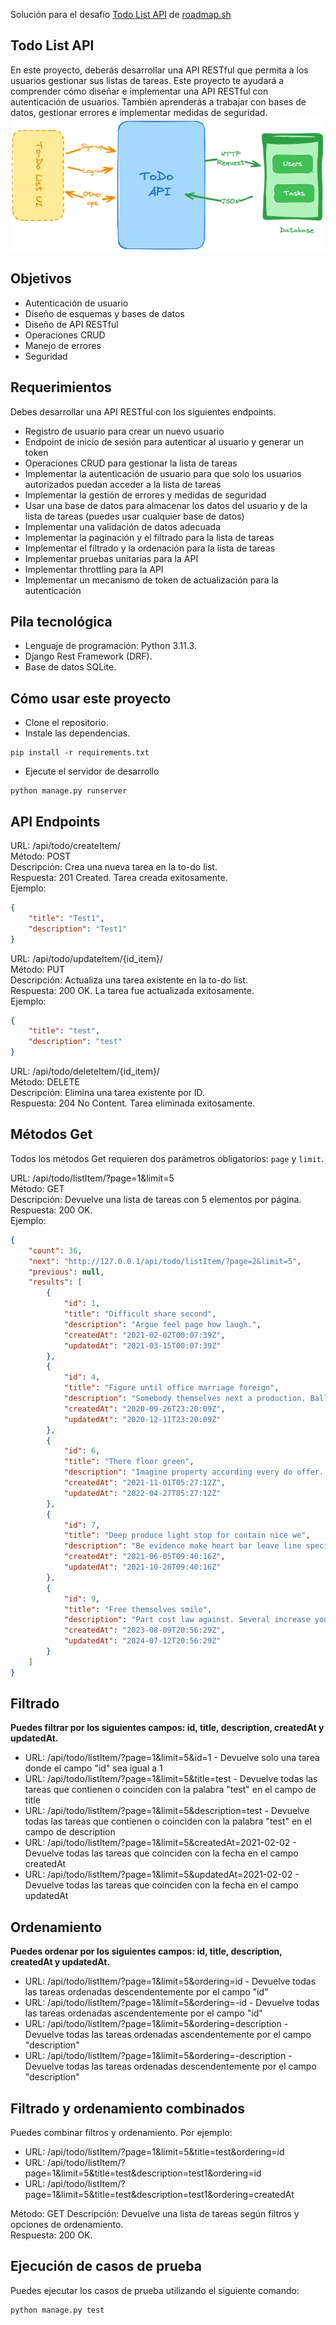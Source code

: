 Solución para el desafío [Todo List API](https://roadmap.sh/projects/todo-list-api) de [roadmap.sh](https://roadmap.sh)  
## Todo List API
En este proyecto, deberás desarrollar una API RESTful que permita a los usuarios gestionar sus listas de tareas.
Este proyecto te ayudará a comprender cómo diseñar e implementar una API RESTful con autenticación de usuarios.
También aprenderás a trabajar con bases de datos, gestionar errores e implementar medidas de seguridad.
![text alt](https://github.com/LW-Homeless/ROADMAP/blob/main/backend/Todo_List_API/todo-api.png)

## Objetivos
- Autenticación de usuario
- Diseño de esquemas y bases de datos
- Diseño de API RESTful
- Operaciones CRUD
- Manejo de errores
- Seguridad

## Requerimientos
Debes desarrollar una API RESTful con los siguientes endpoints.  

- Registro de usuario para crear un nuevo usuario
- Endpoint de inicio de sesión para autenticar al usuario y generar un token
- Operaciones CRUD para gestionar la lista de tareas
- Implementar la autenticación de usuario para que solo los usuarios autorizados puedan acceder a la lista de tareas
- Implementar la gestión de errores y medidas de seguridad
- Usar una base de datos para almacenar los datos del usuario y de la lista de tareas (puedes usar cualquier base de datos)
- Implementar una validación de datos adecuada
- Implementar la paginación y el filtrado para la lista de tareas
- Implementar el filtrado y la ordenación para la lista de tareas
- Implementar pruebas unitarias para la API
- Implementar throttling para la API
- Implementar un mecanismo de token de actualización para la autenticación

## Pila tecnológica
- Lenguaje de programación: Python 3.11.3.
- Django Rest Framework (DRF).
- Base de datos SQLite.

## Cómo usar este proyecto
- Clone el repositorio.
- Instale las dependencias.
```
pip install -r requirements.txt
```
- Ejecute el servidor de desarrollo
```
python manage.py runserver
```
## API Endpoints
URL: /api/todo/createItem/  
Método: POST  
Descripción: Crea una nueva tarea en la to-do list.  
Respuesta: 201 Created. Tarea creada exitosamente.  
Ejemplo:
```JSON
{
    "title": "Test1",
    "description": "Test1"
}
```
URL: /api/todo/updateItem/{id_item}/  
Método: PUT  
Descripción: Actualiza una tarea existente en la to-do list.  
Respuesta: 200 OK. La tarea fue actualizada exitosamente.  
Ejemplo:
```JSON
{
    "title": "test",
    "description": "test"
}
```
URL: /api/todo/deleteItem/{id_item}/  
Método: DELETE  
Descripción: Elimina una tarea existente por ID.  
Respuesta: 204 No Content. Tarea eliminada exitosamente.  

## Métodos Get
Todos los métodos Get requieren dos parámetros obligatorios:  `page` y `limit`.

URL: /api/todo/listItem/?page=1&limit=5  
Método: GET  
Descripción: Devuelve una lista de tareas con 5 elementos por página.  
Respuesta: 200 OK.  
Ejemplo:
```JSON
{
    "count": 36,
    "next": "http://127.0.0.1/api/todo/listItem/?page=2&limit=5",
    "previous": null,
    "results": [
        {
            "id": 1,
            "title": "Difficult share second",
            "description": "Argue feel page how laugh.",
            "createdAt": "2021-02-02T00:07:39Z",
            "updatedAt": "2021-03-15T00:07:39Z"
        },
        {
            "id": 4,
            "title": "Figure until office marriage foreign",
            "description": "Somebody themselves next a production. Ball hotel somebody goal treatment worry despite possible. Offer loss or coach hotel continue arm.",
            "createdAt": "2020-09-26T23:20:09Z",
            "updatedAt": "2020-12-11T23:20:09Z"
        },
        {
            "id": 6,
            "title": "There floor green",
            "description": "Imagine property according every do offer. Stuff born stock environment improve work treatment. Film lawyer talk form.",
            "createdAt": "2021-11-01T05:27:12Z",
            "updatedAt": "2022-04-27T05:27:12Z"
        },
        {
            "id": 7,
            "title": "Deep produce light stop for contain nice we",
            "description": "Be evidence make heart bar leave line specific. Deep knowledge popular ten. Exactly lose might loss development away civil.",
            "createdAt": "2021-06-05T09:40:16Z",
            "updatedAt": "2021-10-28T09:40:16Z"
        },
        {
            "id": 9,
            "title": "Free themselves smile",
            "description": "Part cost law against. Several increase young simply from leader purpose. make",
            "createdAt": "2023-08-09T20:56:29Z",
            "updatedAt": "2024-07-12T20:56:29Z"
        }
    ]
}
```
## Filtrado
**Puedes filtrar por los siguientes campos: id, title, description, createdAt y updatedAt.**  

- URL: /api/todo/listItem/?page=1&limit=5&id=1 - Devuelve solo una tarea donde el campo "id" sea igual a 1  
- URL: /api/todo/listItem/?page=1&limit=5&title=test - Devuelve todas las tareas que contienen o coinciden con la palabra "test" en el campo de title  
- URL: /api/todo/listItem/?page=1&limit=5&description=test - Devuelve todas las tareas que contienen o coinciden con la palabra "test" en el campo de description  
- URL: /api/todo/listItem/?page=1&limit=5&createdAt=2021-02-02 - Devuelve todas las tareas que coinciden con la fecha en el campo createdAt  
- URL: /api/todo/listItem/?page=1&limit=5&updatedAt=2021-02-02 - Devuelve todas las tareas que coinciden con la fecha en el campo updatedAt  

## Ordenamiento
**Puedes ordenar por los siguientes campos: id, title, description, createdAt y updatedAt.**  

- URL: /api/todo/listItem/?page=1&limit=5&ordering=id - Devuelve todas las tareas ordenadas descendentemente por el campo "id" 
- URL: /api/todo/listItem/?page=1&limit=5&ordering=-id - Devuelve todas las tareas ordenadas ascendentemente por el campo "id"  
- URL: /api/todo/listItem/?page=1&limit=5&ordering=description - Devuelve todas las tareas ordenadas ascendentemente por el campo "description"  
- URL: /api/todo/listItem/?page=1&limit=5&ordering=-description - Devuelve todas las tareas ordenadas descendentemente por el campo "description"  

## Filtrado y ordenamiento combinados
Puedes combinar filtros y ordenamiento. Por ejemplo:  
- URL: /api/todo/listItem/?page=1&limit=5&title=test&ordering=id
- URL: /api/todo/listItem/?page=1&limit=5&title=test&description=test1&ordering=id
- URL: /api/todo/listItem/?page=1&limit=5&title=test&description=test1&ordering=createdAt

Método: GET 
Descripción: Devuelve una lista de tareas según filtros y opciones de ordenamiento.  
Respuesta: 200 OK.  

## Ejecución de casos de prueba
Puedes ejecutar los casos de prueba utilizando el siguiente comando:
```
python manage.py test
```
